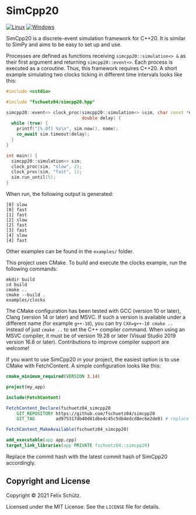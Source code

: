 # SimCpp20

[![Linux](https://github.com/fschuetz04/simcpp20/actions/workflows/linux.yml/badge.svg)](https://github.com/fschuetz04/simcpp20/actions/workflows/linux.yml)
[![Windows](https://github.com/fschuetz04/simcpp20/actions/workflows/windows.yml/badge.svg)](https://github.com/fschuetz04/simcpp20/actions/workflows/windows.yml)

SimCpp20 is a discrete-event simulation framework for C++20.
It is similar to SimPy and aims to be easy to set up and use.

Processes are defined as functions receiving `simcpp20::simulation<> &` as their first argument and returning `simcpp20::event<>`.
Each process is executed as a coroutine.
Thus, this framework requires C++20.
A short example simulating two clocks ticking in different time intervals looks like this:

```c++
#include <cstdio>

#include "fschuetz04/simcpp20.hpp"

simcpp20::event<> clock_proc(simcpp20::simulation<> &sim, char const *name,
                             double delay) {
  while (true) {
    printf("[%.0f] %s\n", sim.now(), name);
    co_await sim.timeout(delay);
  }
}

int main() {
  simcpp20::simulation<> sim;
  clock_proc(sim, "slow", 2);
  clock_proc(sim, "fast", 1);
  sim.run_until(5);
}
```

When run, the following output is generated:

```text
[0] slow
[0] fast
[1] fast
[2] slow
[2] fast
[3] fast
[4] slow
[4] fast
```

Other examples can be found in the `examples/` folder.

This project uses CMake.
To build and execute the clocks example, run the following commands:

```shell
mkdir build
cd build
cmake ..
cmake --build .
examples/clocks
```

The CMake configuration has been tested with GCC (version 10 or later), Clang (version 14 or later) and MSVC.
If such a version is available under a different name (for example `g++-10`), you can try `CXX=g++-10 cmake ..` instead of just `cmake ..` to set the C++ compiler command.
When using an MSVC compiler, it must be of version 19.28 or later (Visual Studio 2019 version 16.8 or later).
Contributions to improve compiler support are welcome!

If you want to use SimCpp20 in your project, the easiest option is to use CMake with FetchContent.
A simple configuration looks like this:

```cmake
cmake_minimum_required(VERSION 3.14)

project(my_app)

include(FetchContent)

FetchContent_Declare(fschuetz04_simcpp20
    GIT_REPOSITORY https://github.com/fschuetz04/simcpp20
    GIT_TAG        ad975317db40d81dbe4c45c5db4edcd8ec6e2de8) # replace with latest revision

FetchContent_MakeAvailable(fschuetz04_simcpp20)

add_executable(app app.cpp)
target_link_libraries(app PRIVATE fschuetz04::simcpp20)
```

Replace the commit hash with the latest commit hash of SimCpp20 accordingly.

## Copyright and License

Copyright © 2021 Felix Schütz.

Licensed under the MIT License.
See the `LICENSE` file for details.
